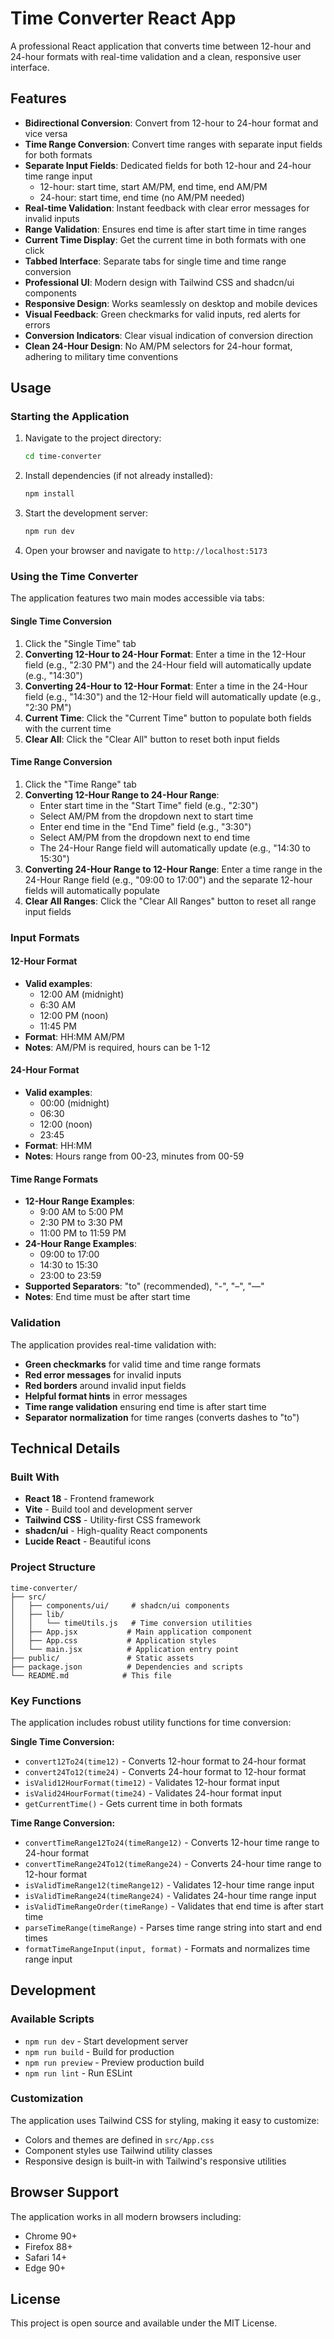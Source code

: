 # Time Converter React App

A professional React application that converts time between 12-hour and 24-hour formats with real-time validation and a clean, responsive user interface.

## Features

- **Bidirectional Conversion**: Convert from 12-hour to 24-hour format and vice versa
- **Time Range Conversion**: Convert time ranges with separate input fields for both formats
- **Separate Input Fields**: Dedicated fields for both 12-hour and 24-hour time range input
  - 12-hour: start time, start AM/PM, end time, end AM/PM
  - 24-hour: start time, end time (no AM/PM needed)
- **Real-time Validation**: Instant feedback with clear error messages for invalid inputs
- **Range Validation**: Ensures end time is after start time in time ranges
- **Current Time Display**: Get the current time in both formats with one click
- **Tabbed Interface**: Separate tabs for single time and time range conversion
- **Professional UI**: Modern design with Tailwind CSS and shadcn/ui components
- **Responsive Design**: Works seamlessly on desktop and mobile devices
- **Visual Feedback**: Green checkmarks for valid inputs, red alerts for errors
- **Conversion Indicators**: Clear visual indication of conversion direction
- **Clean 24-Hour Design**: No AM/PM selectors for 24-hour format, adhering to military time conventions

## Usage

### Starting the Application

1. Navigate to the project directory:
   ```bash
   cd time-converter
   ```

2. Install dependencies (if not already installed):
   ```bash
   npm install
   ```

3. Start the development server:
   ```bash
   npm run dev
   ```

4. Open your browser and navigate to `http://localhost:5173`

### Using the Time Converter

The application features two main modes accessible via tabs:

#### Single Time Conversion
1. Click the "Single Time" tab
2. **Converting 12-Hour to 24-Hour Format**: Enter a time in the 12-Hour field (e.g., "2:30 PM") and the 24-Hour field will automatically update (e.g., "14:30")
3. **Converting 24-Hour to 12-Hour Format**: Enter a time in the 24-Hour field (e.g., "14:30") and the 12-Hour field will automatically update (e.g., "2:30 PM")
4. **Current Time**: Click the "Current Time" button to populate both fields with the current time
5. **Clear All**: Click the "Clear All" button to reset both input fields

#### Time Range Conversion
1. Click the "Time Range" tab
2. **Converting 12-Hour Range to 24-Hour Range**: 
   - Enter start time in the "Start Time" field (e.g., "2:30")
   - Select AM/PM from the dropdown next to start time
   - Enter end time in the "End Time" field (e.g., "3:30")
   - Select AM/PM from the dropdown next to end time
   - The 24-Hour Range field will automatically update (e.g., "14:30 to 15:30")
3. **Converting 24-Hour Range to 12-Hour Range**: Enter a time range in the 24-Hour Range field (e.g., "09:00 to 17:00") and the separate 12-hour fields will automatically populate
4. **Clear All Ranges**: Click the "Clear All Ranges" button to reset all range input fields

### Input Formats

#### 12-Hour Format
- **Valid examples**: 
  - 12:00 AM (midnight)
  - 6:30 AM
  - 12:00 PM (noon)
  - 11:45 PM
- **Format**: HH:MM AM/PM
- **Notes**: AM/PM is required, hours can be 1-12

#### 24-Hour Format
- **Valid examples**:
  - 00:00 (midnight)
  - 06:30
  - 12:00 (noon)
  - 23:45
- **Format**: HH:MM
- **Notes**: Hours range from 00-23, minutes from 00-59

#### Time Range Formats
- **12-Hour Range Examples**:
  - 9:00 AM to 5:00 PM
  - 2:30 PM to 3:30 PM
  - 11:00 PM to 11:59 PM
- **24-Hour Range Examples**:
  - 09:00 to 17:00
  - 14:30 to 15:30
  - 23:00 to 23:59
- **Supported Separators**: "to" (recommended), "-", "–", "—"
- **Notes**: End time must be after start time

### Validation

The application provides real-time validation with:
- **Green checkmarks** for valid time and time range formats
- **Red error messages** for invalid inputs
- **Red borders** around invalid input fields
- **Helpful format hints** in error messages
- **Time range validation** ensuring end time is after start time
- **Separator normalization** for time ranges (converts dashes to "to")

## Technical Details

### Built With
- **React 18** - Frontend framework
- **Vite** - Build tool and development server
- **Tailwind CSS** - Utility-first CSS framework
- **shadcn/ui** - High-quality React components
- **Lucide React** - Beautiful icons

### Project Structure
```
time-converter/
├── src/
│   ├── components/ui/     # shadcn/ui components
│   ├── lib/
│   │   └── timeUtils.js   # Time conversion utilities
│   ├── App.jsx           # Main application component
│   ├── App.css           # Application styles
│   └── main.jsx          # Application entry point
├── public/               # Static assets
├── package.json          # Dependencies and scripts
└── README.md            # This file
```

### Key Functions

The application includes robust utility functions for time conversion:

**Single Time Conversion:**
- `convert12To24(time12)` - Converts 12-hour format to 24-hour format
- `convert24To12(time24)` - Converts 24-hour format to 12-hour format
- `isValid12HourFormat(time12)` - Validates 12-hour format input
- `isValid24HourFormat(time24)` - Validates 24-hour format input
- `getCurrentTime()` - Gets current time in both formats

**Time Range Conversion:**
- `convertTimeRange12To24(timeRange12)` - Converts 12-hour time range to 24-hour format
- `convertTimeRange24To12(timeRange24)` - Converts 24-hour time range to 12-hour format
- `isValidTimeRange12(timeRange12)` - Validates 12-hour time range input
- `isValidTimeRange24(timeRange24)` - Validates 24-hour time range input
- `isValidTimeRangeOrder(timeRange)` - Validates that end time is after start time
- `parseTimeRange(timeRange)` - Parses time range string into start and end times
- `formatTimeRangeInput(input, format)` - Formats and normalizes time range input

## Development

### Available Scripts

- `npm run dev` - Start development server
- `npm run build` - Build for production
- `npm run preview` - Preview production build
- `npm run lint` - Run ESLint

### Customization

The application uses Tailwind CSS for styling, making it easy to customize:
- Colors and themes are defined in `src/App.css`
- Component styles use Tailwind utility classes
- Responsive design is built-in with Tailwind's responsive utilities

## Browser Support

The application works in all modern browsers including:
- Chrome 90+
- Firefox 88+
- Safari 14+
- Edge 90+

## License

This project is open source and available under the MIT License.

